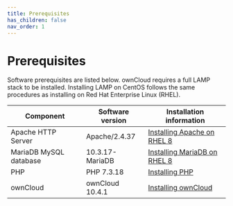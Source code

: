 ```yaml
---
title: Prerequisites
has_children: false
nav_order: 1
---
```


# Prerequisites

Software prerequisites are listed below. ownCloud requires a full LAMP stack to be installed. Installing LAMP on CentOS follows the same procedures as installing on Red Hat Enterprise Linux (RHEL).

|Component|Software version|Installation information|
|---|---|---|
|Apache HTTP Server|Apache/2.4.37|[Installing Apache on RHEL 8](https://access.redhat.com/documentation/en-us/red_hat_enterprise_linux/8/html/deploying_different_types_of_servers/setting-apache-http-server_deploying-different-types-of-servers#setting-up-a-single-instance-apache-http-server_setting-apache-http-server)|
|MariaDB MySQL database|10.3.17-MariaDB|[Installing MariaDB on RHEL 8](https://access.redhat.com/documentation/en-us/red_hat_enterprise_linux/8/html/deploying_different_types_of_servers/using-databases#installing-mariadb_using-mariadb)|
|PHP|PHP 7.3.18|[Installing PHP](installing/installing_php.md)|
|ownCloud|ownCloud 10.4.1|[Installing ownCloud](installing/installing_owncloud.md)